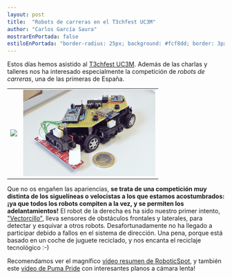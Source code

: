 ```yaml
---
layout: post
title:  "Robots de carreras en el T3chfest UC3M"
author: "Carlos García Saura"
mostrarEnPortada: false
estiloEnPortada: "border-radius: 25px; background: #fcf8dd; border: 3px solid #fcdb05; padding: 20px; width: 90%;"
---
```


Estos días hemos asistido al [T3chfest UC3M](https://t3chfest.uc3m.es/2016/).
Además de las charlas y talleres nos ha interesado especialmente la competición de _robots de carreras_, una de las primeras de España.

<table border="0" width="100%">
  <tr>
    <td>
      <a href="https://www.youtube.com/watch?v=AQY8qR8XHqY" target="_blank">
      <img src="/historia/eventos/2016_T3chFest_UC3M/2016_t3chfest_UC3M_carrerasLNRC.gif" height="220px"/><br/>
      </a>
    </td>
    <td>
      <img src="/historia/eventos/2016_T3chFest_UC3M/2016_robot_de_carreras_fail_carlos.jpg" height="200px"/><br/>
    </td>
  </tr>
</table>

Que no os engañen las apariencias, **se trata de una competición muy distinta de los siguelíneas o velocistas a los que estamos acostumbrados: ¡ya que todos los robots compiten a la vez, y se permiten los adelantamientos!** El robot de la derecha es ha sido nuestro primer intento, ["Vectorcillo"](https://github.com/CRM-UAM/racerRobots/tree/master/vectorcillo), lleva sensores de obstáculos frontales y laterales, para detectar y esquivar a otros robots. Desafortunadamente no ha llegado a participar debido a fallos en el sistema de dirección. Una pena, porque está basado en un coche de juguete reciclado, y nos encanta el reciclaje tecnológico :-)

Recomendamos ver el magnífico [vídeo resumen de RoboticSpot](https://www.youtube.com/watch?v=OtwLZbpR864), y también este [vídeo de Puma Pride](https://www.youtube.com/watch?v=AQY8qR8XHqY) con interesantes planos a cámara lenta!


